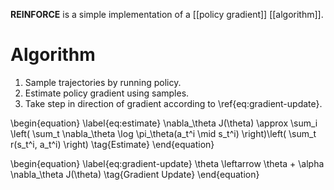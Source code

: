 **REINFORCE** is a simple implementation of a [[policy gradient]] [[algorithm]].

# Algorithm

1. Sample trajectories by running policy.
2. Estimate policy gradient using samples.
3. Take step in direction of gradient according to \ref{eq:gradient-update}.

\begin{equation}
\label{eq:estimate}
\nabla_\theta J(\theta) \approx \sum_i \left( \sum_t \nabla_\theta \log \pi_\theta(a_t^i \mid s_t^i) \right)\left( \sum_t r(s_t^i, a_t^i) \right) \tag{Estimate}
\end{equation}

\begin{equation}
\label{eq:gradient-update}
\theta \leftarrow \theta + \alpha \nabla_\theta J(\theta) \tag{Gradient Update}
\end{equation}